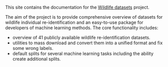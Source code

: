 This site contains the documentation for the [Wildlife datasets](https://github.com/WildlifeDatasets/wildlife-datasets) project. 

The aim of the project is to provide comprehensive overview of datasets for wildlife individual re-identification and an easy-to-use package for developers of machine learning methods. The core functionality includes:

- overview of 41 publicly available wildlife re-identification datasets.
- utilities to mass download and convert them into a unified format and fix some wrong labels.
- default splits for several machine learning tasks including the ability create additional splits.
